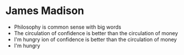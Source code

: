 James Madison
========================

* Philosophy is common sense with big words 
* The circulation of confidence is better than the circulation of money 
* I'm hungry 
ion of confidence is better than the circulation of money 
* I'm hungry 
